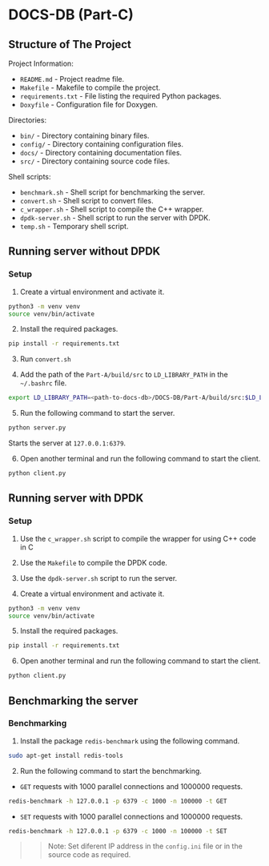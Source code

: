 # DOCS-DB (Part-C)

## Structure of The Project

Project Information:
- `README.md` - Project readme file.
- `Makefile` - Makefile to compile the project.
- `requirements.txt` - File listing the required Python packages.
- `Doxyfile` - Configuration file for Doxygen.

Directories:
- `bin/` - Directory containing binary files.
- `config/` - Directory containing configuration files.
- `docs/` - Directory containing documentation files.
- `src/` - Directory containing source code files.

Shell scripts:
- `benchmark.sh` - Shell script for benchmarking the server.
- `convert.sh` - Shell script to convert files.
- `c_wrapper.sh` - Shell script to compile the C++ wrapper.
- `dpdk-server.sh` - Shell script to run the server with DPDK.
- `temp.sh` - Temporary shell script.


## Running server without DPDK

### Setup

1. Create a virtual environment and activate it.

```bash
python3 -m venv venv
source venv/bin/activate
```

2. Install the required packages.

```bash
pip install -r requirements.txt
```

3. Run `convert.sh`

4. Add the path of the `Part-A/build/src` to `LD_LIBRARY_PATH` in the `~/.bashrc` file.

```bash
export LD_LIBRARY_PATH=<path-to-docs-db>/DOCS-DB/Part-A/build/src:$LD_LIBRARY_PATH
```

5. Run the following command to start the server.

```bash
python server.py
```

Starts the server at `127.0.0.1:6379`.

6. Open another terminal and run the following command to start the client.

```bash
python client.py
```

## Running server with DPDK

### Setup
1. Use the `c_wrapper.sh` script to compile the wrapper for using C++ code in C

2. Use the `Makefile` to compile the DPDK code.

3. Use the `dpdk-server.sh` script to run the server.

4. Create a virtual environment and activate it.

```bash
python3 -m venv venv
source venv/bin/activate
```

5. Install the required packages.

```bash
pip install -r requirements.txt
```

6. Open another terminal and run the following command to start the client.

```bash
python client.py
```

## Benchmarking the server

### Benchmarking

1. Install the package `redis-benchmark` using the following command.

```bash
sudo apt-get install redis-tools
```

2. Run the following command to start the benchmarking.


- `GET` requests with 1000 parallel connections and 1000000 requests.

```bash
redis-benchmark -h 127.0.0.1 -p 6379 -c 1000 -n 100000 -t GET
```

- `SET` requests with 1000 parallel connections and 1000000 requests.

```bash
redis-benchmark -h 127.0.0.1 -p 6379 -c 1000 -n 100000 -t SET
```

>> Note: Set diferent IP address in the `config.ini` file or in the source code as required.